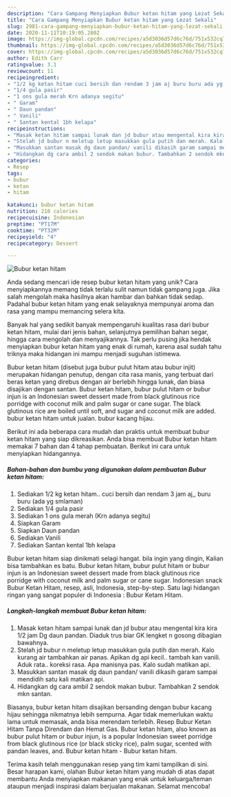 ```yaml
---
description: "Cara Gampang Menyiapkan Bubur ketan hitam yang Lezat Sekali"
title: "Cara Gampang Menyiapkan Bubur ketan hitam yang Lezat Sekali"
slug: 2981-cara-gampang-menyiapkan-bubur-ketan-hitam-yang-lezat-sekali
date: 2020-11-11T10:19:05.280Z
image: https://img-global.cpcdn.com/recipes/a5d3036d57d6c76d/751x532cq70/bubur-ketan-hitam-foto-resep-utama.jpg
thumbnail: https://img-global.cpcdn.com/recipes/a5d3036d57d6c76d/751x532cq70/bubur-ketan-hitam-foto-resep-utama.jpg
cover: https://img-global.cpcdn.com/recipes/a5d3036d57d6c76d/751x532cq70/bubur-ketan-hitam-foto-resep-utama.jpg
author: Edith Carr
ratingvalue: 3.1
reviewcount: 11
recipeingredient:
- "1/2 kg ketan hitam cuci bersih dan rendam 3 jam aj buru buru ada yg smlaman"
- "1/4 gula pasir"
- "1 ons gula merah Krn adanya segitu"
- " Garam"
- " Daun pandan"
- " Vanili"
- " Santan kental 1bh kelapa"
recipeinstructions:
- "Masak ketan hitam sampai lunak dan jd bubur atau mengental kira kira 1/2 jam Dg daun pandan. Diaduk trus biar GK lengket n gosong dibagian bawahnya."
- "Stelah jd bubur n meletup letup masukkan gula putih dan merah. Kalo kurang air tambahkan air panas. Apikan dg api kecil.. tambah kan vanili. Aduk rata.. koreksi rasa. Apa manisnya pas. Kalo sudah matikan api."
- "Masukkan santan masak dg daun pandan/ vanili dikasih garam sampai mendidih satu kali matikan api."
- "Hidangkan dg cara ambil 2 sendok makan bubur. Tambahkan 2 sendok mkn santan."
categories:
- Resep
tags:
- bubur
- ketan
- hitam

katakunci: bubur ketan hitam 
nutrition: 218 calories
recipecuisine: Indonesian
preptime: "PT17M"
cooktime: "PT32M"
recipeyield: "4"
recipecategory: Dessert

---
```



![Bubur ketan hitam](https://img-global.cpcdn.com/recipes/a5d3036d57d6c76d/751x532cq70/bubur-ketan-hitam-foto-resep-utama.jpg)

Anda sedang mencari ide resep bubur ketan hitam yang unik? Cara menyiapkannya memang tidak terlalu sulit namun tidak gampang juga. Jika salah mengolah maka hasilnya akan hambar dan bahkan tidak sedap. Padahal bubur ketan hitam yang enak selayaknya mempunyai aroma dan rasa yang mampu memancing selera kita.

Banyak hal yang sedikit banyak mempengaruhi kualitas rasa dari bubur ketan hitam, mulai dari jenis bahan, selanjutnya pemilihan bahan segar, hingga cara mengolah dan menyajikannya. Tak perlu pusing jika hendak menyiapkan bubur ketan hitam yang enak di rumah, karena asal sudah tahu triknya maka hidangan ini mampu menjadi suguhan istimewa.

Bubur ketan hitam (disebut juga bubur pulut hitam atau bubur injit) merupakan hidangan penutup, dengan cita rasa manis, yang terbuat dari beras ketan yang direbus dengan air berlebih hingga lunak, dan biasa disajikan dengan santan. Bubur ketan hitam, bubur pulut hitam or bubur injun is an Indonesian sweet dessert made from black glutinous rice porridge with coconut milk and palm sugar or cane sugar. The black glutinous rice are boiled until soft, and sugar and coconut milk are added. bubur ketan hitam untuk jualan. bubur kacang hijau.


Berikut ini ada beberapa cara mudah dan praktis untuk membuat bubur ketan hitam yang siap dikreasikan. Anda bisa membuat Bubur ketan hitam memakai 7 bahan dan 4 tahap pembuatan. Berikut ini cara untuk menyiapkan hidangannya.

<!--inarticleads1-->

##### Bahan-bahan dan bumbu yang digunakan dalam pembuatan Bubur ketan hitam:

1. Sediakan 1/2 kg ketan hitam.. cuci bersih dan rendam 3 jam aj,, buru buru (ada yg smlaman)
1. Sediakan 1/4 gula pasir
1. Sediakan 1 ons gula merah (Krn adanya segitu)
1. Siapkan  Garam
1. Siapkan  Daun pandan
1. Sediakan  Vanili
1. Sediakan  Santan kental 1bh kelapa


Bubur ketan hitam siap dinikmati selagi hangat. bila ingin yang dingin, Kalian bisa tambahkan es batu. Bubur ketan hitam, bubur pulut hitam or bubur injun is an Indonesian sweet dessert made from black glutinous rice porridge with coconut milk and palm sugar or cane sugar. Indonesian snack Bubur Ketan Hitam, resep, asli, Indonesia, step-by-step. Satu lagi hidangan ringan yang sangat populer di Indonesia : Bubur Ketam Hitam. 

<!--inarticleads2-->

##### Langkah-langkah membuat Bubur ketan hitam:

1. Masak ketan hitam sampai lunak dan jd bubur atau mengental kira kira 1/2 jam Dg daun pandan. Diaduk trus biar GK lengket n gosong dibagian bawahnya.
1. Stelah jd bubur n meletup letup masukkan gula putih dan merah. Kalo kurang air tambahkan air panas. Apikan dg api kecil.. tambah kan vanili. Aduk rata.. koreksi rasa. Apa manisnya pas. Kalo sudah matikan api.
1. Masukkan santan masak dg daun pandan/ vanili dikasih garam sampai mendidih satu kali matikan api.
1. Hidangkan dg cara ambil 2 sendok makan bubur. Tambahkan 2 sendok mkn santan.


Biasanya, bubur ketan hitam disajikan bersanding dengan bubur kacang hijau sehingga nikmatnya lebih sempurna. Agar tidak memerlukan waktu lama untuk memasak, anda bisa merendam terlebih. Resep Bubur Ketan Hitam Tanpa Direndam dan Hemat Gas. Bubur ketan hitam, also known as bubur pulut hitam or bubur injun, is a popular Indonesian sweet porridge from black glutinous rice (or black sticky rice), palm sugar, scented with pandan leaves, and. Bubur ketan hitam - Bubur ketan hitam. 

Terima kasih telah menggunakan resep yang tim kami tampilkan di sini. Besar harapan kami, olahan Bubur ketan hitam yang mudah di atas dapat membantu Anda menyiapkan makanan yang enak untuk keluarga/teman ataupun menjadi inspirasi dalam berjualan makanan. Selamat mencoba!
